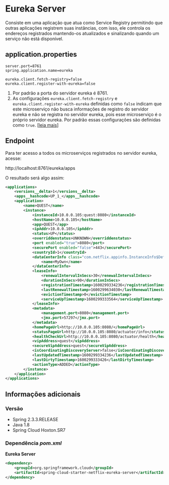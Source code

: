# Eureka Server
Consiste em uma aplicação que atua como Service Registry permitindo que outras aplicações registrem suas instâncias, com isso, ele controla os endereços registrados mantendo-os atualizados e sinalizando quando um serviço não está disponível.

## application.properties
```
server.port=8761
spring.application.name=eureka

eureka.client.fetch-registry=false
eureka.client.register-with-eureka=false
```
1. Por padrão a porta do servidor eureka é 8761.
2. As configurações `eureka.client.fetch-registry` e `eureka.client.register-with-eureka` definidas como `false` indicam que este microserviço não busca informações de registro do servidor eureka e não se registra no servidor eureka, pois esse microserviço é o próprio servidor eureka. Por padrão essas configurações são definidas como `true`. [[leia mais](https://docs.spring.io/spring-cloud-netflix/docs/2.2.5.RELEASE/reference/html/#spring-cloud-eureka-server-standalone-mode "Spring Cloud Netflix - Docs")]

## Endpoint

Para ter acesso a todos os microserviços registrados no servidor eureka, acesse:

http://localhost:8761/eureka/apps

O resultado será algo assim:

```xml
<applications>
    <versions__delta>1</versions__delta>
    <apps__hashcode>UP_1_</apps__hashcode>
    <application>
        <name>QUEST</name>
        <instance>
            <instanceId>10.0.0.105:quest:8080</instanceId>
            <hostName>10.0.0.105</hostName>
            <app>QUEST</app>
            <ipAddr>10.0.0.105</ipAddr>
            <status>UP</status>
            <overriddenstatus>UNKNOWN</overriddenstatus>
            <port enabled="true">8080</port>
            <securePort enabled="false">443</securePort>
            <countryId>1</countryId>
            <dataCenterInfo class="com.netflix.appinfo.InstanceInfo$DefaultDataCenterInfo">
                <name>MyOwn</name>
            </dataCenterInfo>
            <leaseInfo>
                <renewalIntervalInSecs>30</renewalIntervalInSecs>
                <durationInSecs>90</durationInSecs>
                <registrationTimestamp>1600299334236</registrationTimestamp>
                <lastRenewalTimestamp>1600299634030</lastRenewalTimestamp>
                <evictionTimestamp>0</evictionTimestamp>
                <serviceUpTimestamp>1600299333564</serviceUpTimestamp>
            </leaseInfo>
            <metadata>
                <management.port>8080</management.port>
                <jmx.port>57297</jmx.port>
            </metadata>
            <homePageUrl>http://10.0.0.105:8080/</homePageUrl>
            <statusPageUrl>http://10.0.0.105:8080/actuator/info</statusPageUrl>
            <healthCheckUrl>http://10.0.0.105:8080/actuator/health</healthCheckUrl>
            <vipAddress>quest</vipAddress>
            <secureVipAddress>quest</secureVipAddress>
            <isCoordinatingDiscoveryServer>false</isCoordinatingDiscoveryServer>
            <lastUpdatedTimestamp>1600299334236</lastUpdatedTimestamp>
            <lastDirtyTimestamp>1600299333426</lastDirtyTimestamp>
            <actionType>ADDED</actionType>
        </instance>
    </application>
</applications>
```

## Informações adicionais
### Versão
* Spring 2.3.3.RELEASE
* Java 1.8
* Spring Cloud Hoxton.SR7

### Dependência *pom.xml*
**Eureka Server**
```xml
<dependency>
    <groupId>org.springframework.cloud</groupId>
    <artifactId>spring-cloud-starter-netflix-eureka-server</artifactId>
</dependency>
```

